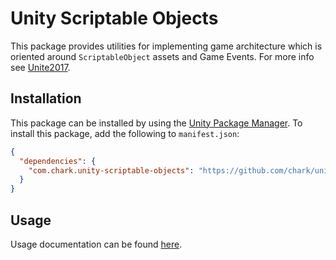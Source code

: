 # Unity Scriptable Objects
This package provides utilities for implementing game architecture which is oriented around `ScriptableObject` assets and Game Events. For more info see [Unite2017](https://github.com/roboryantron/Unite2017).

## Installation
This package can be installed by using the [Unity Package Manager](https://docs.unity3d.com/Packages/com.unity.package-manager-ui@2.0/manual/index.html). To install this package, add the following to `manifest.json`:
```json
{
  "dependencies": {
    "com.chark.unity-scriptable-objects": "https://github.com/chark/unity-scriptable-objects.git#upm"
  }
}
```

## Usage
Usage documentation can be found [here](Assets/Documentation/README.md).
